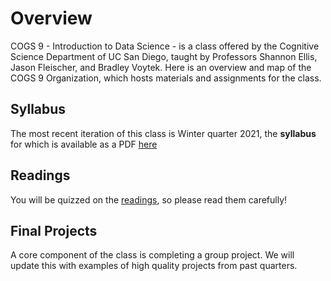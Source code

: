 # Overview

COGS 9 - Introduction to Data Science - is a class offered by the Cognitive Science Department of UC San Diego, taught by Professors Shannon Ellis, Jason Fleischer, and Bradley Voytek. Here is an overview and map of the COGS 9 Organization, which hosts materials and assignments for the class.

## Syllabus

The most recent iteration of this class is Winter quarter 2021, the **syllabus** for which is available as a PDF [here](COGS9_Wi20.pdf)

## Readings

You will be quizzed on the [readings](https://github.com/IntroDataSci/Readings), so please read them carefully!

## Final Projects

A core component of the class is completing a group project. We will update this with examples of high quality projects from past quarters.
